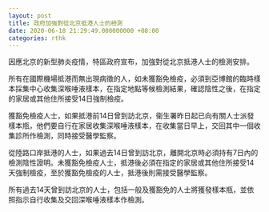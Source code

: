 ```yaml
---
layout: post
title: 政府加強對從北京抵港人士的檢測
date: 2020-06-18 21:29:49.000000000 +08:00
categories: rthk
---
```


因應北京的新型肺炎疫情，特區政府宣布，加強對從北京抵港人士的檢測安排。

所有在國際機場抵港而無出現病徵的人，如未獲豁免檢疫，必須到亞博館的臨時樣本採集中心收集深喉唾液樣本，在指定地點等候檢測結果，確認陰性之後，在指定的家居或其他住所接受14日強制檢疫。

獲豁免檢疫人士，如果抵港前14日曾到訪北京，衞生署昨日起已向有關人士派發樣本瓶，他們要自行在家居收集深喉唾液樣本，在收集當日早上，交回其中一個收集診所作檢測，同時接受醫學監察。

從陸路口岸抵港的人士，如果過去14日曾到訪北京，離開北京時必須持有7日內的檢測陰性證明。未獲豁免檢疫人士，抵港後必須在指定的家居或其他住所接受14天強制檢疫，至於獲豁免檢疫的人士，抵港後則需接受醫學監察。

所有過去14天曾到訪北京的人士，包括一般及獲豁免的人士將獲發樣本瓶，並依照指示自行收集及交回深喉唾液樣本作檢測。

